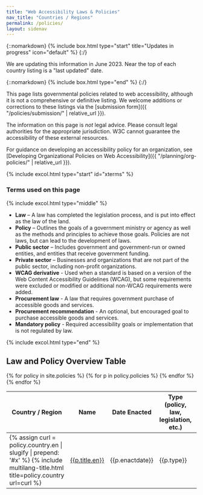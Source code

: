 ```yaml
---
title: "Web Accessibility Laws & Policies"
nav_title: "Countries / Regions"
permalink: /policies/
layout: sidenav
---
```


{::nomarkdown}
{% include box.html type="start" title="Updates in progress" icon="default" %}
{:/}

We are updating this information in June 2023. Near the top of each country listing is a "last updated" date.

{::nomarkdown}
{% include box.html type="end" %}
{:/}

This page lists governmental policies related to web accessibility, although it is not a comprehensive or definitive listing. We welcome additions or corrections to these listings via the [submission form]({{ "/policies/submission/" | relative_url }}).

The information on this page is _not_ legal advice. Please consult legal authorities for the appropriate jurisdiction. W3C cannot guarantee the accessibility of these external resources.

For guidance on developing an accessibility policy for an organization, see [Developing Organizational Policies on Web Accessibility]({{ "/planning/org-policies/" | relative_url }}).

{% include excol.html type="start" id="xterms" %}

<h3>Terms used on this page</h3>

{% include excol.html type="middle" %}

-   **Law** – A law has completed the legislation process, and is put
    into effect as the law of the land.
-   **Policy** – Outlines the goals of a government ministry or agency
    as well as the methods and principles to achieve those goals.
    Policies are not laws, but can lead to the development of laws.
-   **Public sector** – Includes government and government-run or owned
    entities, and entities that receive government funding.
-   **Private sector** – Businesses and organizations that are not part
    of the public sector, including non-profit organizations.
-   **WCAG derivative** - Used when a standard is based on a version of
    the Web Content Accessibility Guidelines (WCAG), but some
    requirements were excluded or modified or additional non-WCAG
    requirements were added.
-   **Procurement law** - A law that requires government purchase of
    accessible goods and services.
-   **Procurement recommendation** - An optional, but encouraged goal to
    purchase accessible goods and services.
-   **Mandatory policy** - Required accessibility goals or
    implementation that is not regulated by law.

{% include excol.html type="end" %}


<h2 id="xtable">Law and Policy Overview Table</h2>
<div>
  <table class="sortable dense overviewtable">
    <thead>
    <tr>
      <th>Country / Region</th>
      <th>Name</th>
      <th>Date Enacted</th>
      <th>Type (policy, law, legislation, etc.)</th>
      <th>Scope</th>
      <th>Web Only</th>
      <th>WCAG Version Based On</th>
    </tr>
    </thead>
    <tbody id="results">
      {% for policy in site.policies %}
      {% for p in policy.policies %}
      <tr data-updated="{{policy.updated}}">
        <td>{% assign curl = policy.country.en | slugify | prepend: '#x' %}
          {% include multilang-title.html title=policy.country url=curl %}</td>
        <td><a href="{{ policy.url | prepend: site.baseurl }}#{{ p.title.en | slugify }}">{{p.title.en}}</a></td>
        <td>{{p.enactdate}}</td>
        <td class="hyphenated">{{p.type}}</td>
        <td class="hyphenated">{{p.scope}}</td>
        <td>{%if p.webonly == true %}Yes{% else %}No{%endif%}</td>
        <td>{{p.wcagver}}</td>
      </tr>
      {% endfor %}
      {% endfor %}
    </tbody>
  </table>
</div>

<script type="text/template" id="results-template">
  <tr>
    <td><a href="<%= obj.countryhref %>"><%= obj.title %></a></td>
    <td><a href="<%= obj.policyhref %>"><%= obj.policyname %></a></td>
    <td><%= obj.enactdate %></td>
    <td class="hyphenated"><%= obj.type %></td>
    <td class="hyphenated"><% if (obj.scope instanceof Array && obj.scope.length > 1) { %>
      <%= obj.scope.join(', ') %>
    <% } else { %>
      <%= obj.scope %>
    <% } %></td>
    <td><%= obj.webonly %></td>
    <td><%= obj.wcagver %></td>
  </tr>
</script>


<script src="{{ "/policies/js/jquery.js" | relative_url }}"></script>
<script src="{{ "/policies/js/underscore.js" | relative_url }}"></script>
<script src="{{ "/policies/js/uri.js" | relative_url }}"></script>
<script src="{{ "/policies/js/sorttable.js" | relative_url }}"></script>
<script>var path = "{{ "/" | relative_url }}";</script>
<script src="{{ "/policies/js/script.js" | relative_url }}"></script>
<style>@import url('{{ "/policies/css/policies.css" | relative_url }}');</style>
